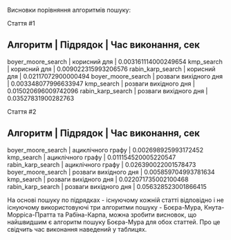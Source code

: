 Висновки порівняння алгоритмів пошуку:

Стаття #1
                                                                                    
                                                                                    
Алгоритм                       | Підрядок                       | Час виконання, сек
------------------------------------------------------------------------------------
boyer_moore_search             | корисний для                   | 0.003161114000249654
kmp_search                     | корисний для                   | 0.009022315993206576
rabin_karp_search              | корисний для                   | 0.02117072900000494
boyer_moore_search             | розваги вихідного дня          | 0.003348077996633947
kmp_search                     | розваги вихідного дня          | 0.015020696009742096
rabin_karp_search              | розваги вихідного дня          | 0.03527831900282763
                                                                                    
Стаття #2
                                                                                    
                                                                                    
Алгоритм                       | Підрядок                       | Час виконання, сек
------------------------------------------------------------------------------------
boyer_moore_search             | ациклічного графу              | 0.002698925993172452
kmp_search                     | ациклічного графу              | 0.011154520005220547
rabin_karp_search              | ациклічного графу              | 0.026390022001578473
boyer_moore_search             | розваги вихідного дня          | 0.005859704993781634
kmp_search                     | розваги вихідного дня          | 0.022071735002100468
rabin_karp_search              | розваги вихідного дня          | 0.056328523001866415

На основі пошуку по підрядках - існуючому кожній статті відповідно і не існуючому використовуючі три алгоритми пошуку - Боєра-Мура, Кнута-Морріса-Пратта та Рабіна-Карпа, можна зробити висновок, що найшвидшим є алгоритм пошуку Боєра-Мура для обох статтей. Про це свідчить час виконання наведений у таблицях.
